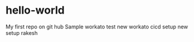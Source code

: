 # hello-world
My first repo on git hub
Sample workato test 
new workato cicd setup
new setup rakesh
